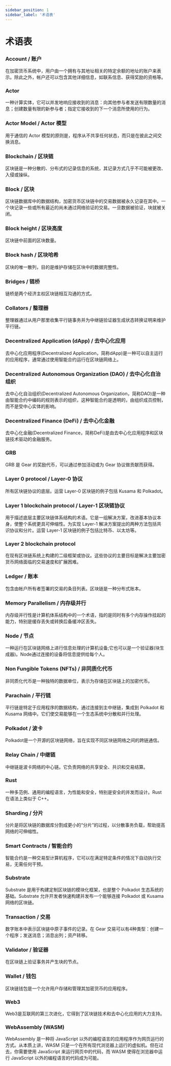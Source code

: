 ```yaml
---
sidebar_position: 1
sidebar_label: '术语表'
---
```


# 术语表

### Account / 账户

在加密货币系统中，用户由一个拥有与其地址相关的特定余额的地址的账户来表示。除此之外，帐户还可以包含其他详细信息，如联系信息、获得奖励的资格等。

### Actor

一种计算实体，它可以并发地响应接收到的消息：向其他参与者发送有限数量的消息；创建数量有限的新参与者；指定它接收到的下一个消息所使用的行为。

### Actor Model / Actor 模型

用于通信的 Actor 模型的原则是，程序从不共享任何状态，而只是在彼此之间交换消息。

### Blockchain / 区块链

区块链是一种分散的、分布式的记录信息的系统，其记录方式几乎不可能被更改、入侵或操纵。

### Block / 区块

区块链数据库中的数据结构，加密货币区块链中的交易数据被永久记录在其中。一个块记录一些或所有最近的尚未通过网络验证的交易。一旦数据被验证，块就被关闭。

### Block height / 区块高度

区块链中前面的区块数量。

### Block hash / 区块哈希

区块的唯一散列，目的是维护存储在区块中的数据完整性。

### Bridges / 链桥

链桥是两个经济主权区块链相互沟通的方式。

### Collators / 整理器

整理器通过从用户那里收集平行链事务并为中继链验证器生成状态转换证明来维护平行链。

### Decentralized Application (dApp) / 去中心化应用

去中心化应用程序(Decentralized Application，简称dApp)是一种可以自主运行的应用程序，通常通过使用智能合约运行在区块链网络上。

### Decentralized Autonomous Organization (DAO) / 去中心化自治组织

去中心化自治组织(Decentralized Autonomous Organization，简称DAO)是一种由智能合约中编码的规则表示的组织，这种智能合约是透明的，由组织成员控制，而不是受中心实体的影响。

### Decentralized Finance (DeFi) / 去中心化金融

去中心化金融(Decentralized Finance，简称DeFi)是由去中心化应用程序和区块链技术驱动的金融服务。

### GRB

GRB 是 Gear 的奖励代币，可以通过参加活动或为 Gear 协议做贡献而获得。

### Layer 0 protocol / Layer-0 协议

所有区块链协议的底层。运营 Layer-0 区块链的例子包括 Kusama 和 Polkadot。

### Layer 1 blockchain protocol / Layer-1 区块链协议

用于描述底层主要区块链体系结构的术语。它是一组解决方案，改进基本协议本身，使整个系统更具可伸缩性。为实现 Layer-1 解决方案提出的两种方法包括共识协议和分片。运营 Layer-1 区块链的例子包括比特币、以太坊等。

### Layer 2 blockchain protocol 

在现有区块链系统上构建的二级框架或协议。这些协议的主要目标是解决主要加密货币网络面临的交易速度和扩展困难。

### Ledger / 账本

包含由帐户所有者签署的交易的条目列表。区块链是一种分布式账本。

### Memory Parallelism / 内存级并行

内存级并行性是计算机体系结构中的一个术语，指的是同时有多个内存操作挂起的能力，特别是缓存丢失或转换后备缓冲区丢失。

### Node / 节点

一种运行在区块链网络上进行信息处理的计算机设备;它也可以是一个验证器(块生成器)。Node通过连接的设备将信息提供给每个人。

### Non Fungible Tokens (NFTs) / 非同质化代币

非同质化代币是一种独特的数据单位，表示为存储在区块链上的加密代币。

### Parachain / 平行链

平行链是特定于应用程序的数据结构，通过连接到主中继链，集成到 Polkadot 和 Kusama 网络中。它们使交易能够在一个生态系统中分散和并行处理。

### Polkadot / 波卡

Polkadot是一个开源的区块链网络，旨在实现不同区块链网络之间的跨链通信。

### Relay Chain / 中继链

中继链是波卡网络的中心链。它负责网络的共享安全、共识和交易结算。

### Rust

一种多范例、通用的编程语言，为性能和安全，特别是安全的并发而设计。Rust 在语法上类似于 C++。

### Sharding / 分片

分片是将区块链的数据库分割成更小的“分片”的过程，以分散事务负载，帮助提高网络的可伸缩性。

### Smart Contracts / 智能合约

智能合约是一种交易型计算机程序，它可以在满足特定条件的情况下自动执行交易，无需任何干预。

### Substrate

Substrate 是用于构建定制区块链的模块化框架，也是整个 Polkadot 生态系统的基础。Substrate 允许开发者快速构建并发布一个能够连接 Polkadot 或 Kusama 网络的区块链。

### Transaction / 交易

数字账本中表示区块链中原子事件的记录。在 Gear 交易可以有4种类型：创建一个程序；发送消息；消息出列；资产转移。

### Validator / 验证器

在区块链上验证事务并产生块的节点。

### Wallet / 钱包

区块链钱包是一个允许用户存储和管理其加密货币的应用程序。

### Web3

Web3是互联网的第三次进化，它得到了区块链技术和去中心化应用的大力支持。

### WebAssembly (WASM)

WebAssembly 是一种将 JavaScript 以外的编程语言的应用程序作为网页运行的方式。从本质上讲，WASM 只是一个在所有现代浏览器上运行的虚拟机。但在过去，你需要使用 JavaScript 来运行网页中的代码，而 WASM 使得在浏览器中运行 JavaScript 以外的编程语言的代码成为可能。
